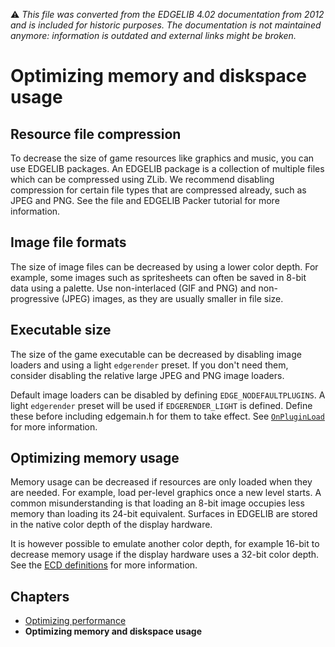 :warning: _This file was converted from the EDGELIB 4.02 documentation from 2012 and is included for historic purposes. The documentation is not maintained anymore: information is outdated and external links might be broken._

# Optimizing memory and diskspace usage

## Resource file compression
To decrease the size of game resources like graphics and music, you can use EDGELIB packages. An EDGELIB package is a collection of multiple files which can be compressed using ZLib. We recommend disabling compression for certain file types that are compressed already, such as JPEG and PNG. See the file and EDGELIB Packer tutorial for more information.

## Image file formats
The size of image files can be decreased by using a lower color depth. For example, some images such as spritesheets can often be saved in 8-bit data using a palette. Use non-interlaced (GIF and PNG) and non-progressive (JPEG) images, as they are usually smaller in file size.

## Executable size
The size of the game executable can be decreased by disabling image loaders and using a light `edgerender` preset. If you don't need them, consider disabling the relative large JPEG and PNG image loaders.

Default image loaders can be disabled by defining `EDGE_NODEFAULTPLUGINS`. A light `edgerender` preset will be used if `EDGERENDER_LIGHT` is defined. Define these before including edgemain.h for them to take effect. See [`OnPluginLoad`](../reference/framework_onpluginload.md) for more information.

## Optimizing memory usage
Memory usage can be decreased if resources are only loaded when they are needed. For example, load per-level graphics once a new level starts. A common misunderstanding is that loading an 8-bit image occupies less memory than loading its 24-bit equivalent. Surfaces in EDGELIB are stored in the native color depth of the display hardware.

It is however possible to emulate another color depth, for example 16-bit to decrease memory usage if the display hardware uses a 32-bit color depth. See the [ECD definitions](../reference/ecd_definitions.md) for more information.

## Chapters
* [Optimizing performance](tutorials_optimization_performance.md)
* **Optimizing memory and diskspace usage**


